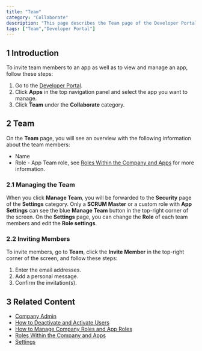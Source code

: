 ```yaml
---
title: "Team"
category: "Collaborate"
description: "This page describes the Team page of the Developer Portal."
tags: ["Team","Developer Portal"]
---
```


## 1 Introduction

To invite team members to an app as well as to view and manage an app, follow these steps:

1. Go to the [Developer Portal](http://home.mendix.com).
2. Click **Apps** in the top navigation panel and select the app you want to manage.
3. Click **Team** under the **Collaborate** category.

## 2 Team

On the **Team** page, you will see an overview with the following information about the team members:

* Name
* Role - App Team role, see [Roles Within the Company and Apps](/developerportal/general/roles) for more information.

### 2.1 Managing the Team

When you click **Manage Team**, you will be forwarded to the **Security** page of the **Settings** category. 
Only a **SCRUM Master** or a custom role with **App Settings** can see the blue **Manage Team** button in the top-right corner of the screen. On the **Settings** page, you can change the **Role** of each team members and edit the **Role settings**. 

### 2.2 Inviting Members

To invite members, go to **Team**, click the **Invite Member** in the top-right corner of the screen, and follow these steps:

1. Enter the email addresses.
2. Add a personal message.
3. Confirm the invitation(s).

## 3 Related Content

* [Company Admin](/developerportal/companyadmin)
* [How to Deactivate and Activate Users](/developerportal/howto/deactivate-users)
* [How to Manage Company Roles and App Roles](/developerportal/howto/change-roles)
* [Roles Within the Company and Apps](/developerportal/general/roles)
* [Settings](/developerportal/settings)
